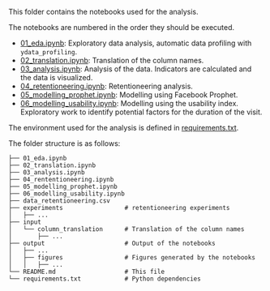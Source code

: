 This folder contains the notebooks used for the analysis.

The notebooks are numbered in the order they should be executed.
* [01_eda.ipynb](01_eda.ipynb): Exploratory data analysis, automatic data profiling with `ydata_profiling`.
* [02_translation.ipynb](02_translation.ipynb): Translation of the column names.
* [03_analysis.ipynb](03_analysis.ipynb): Analysis of the data. Indicators are calculated and the data is visualized.
* [04_retentioneering.ipynb](04_retentioneering.ipynb): Retentioneering analysis.
* [05_modelling_prophet.ipynb](05_modelling_prophet.ipynb): Modelling using Facebook Prophet. 
* [06_modelling_usability.ipynb](06_modelling_usability.ipynb): Modelling using the usability index. Exploratory work to identify potential factors for the duration of the visit.

The environment used for the analysis is defined in [requirements.txt](requirements.txt).

The folder structure is as follows:
```
├── 01_eda.ipynb
├── 02_translation.ipynb
├── 03_analysis.ipynb
├── 04_rententioneering.ipynb
├── 05_modelling_prophet.ipynb
├── 06_modelling_usability.ipynb
├── data_retentioneering.csv
├── experiments                 # retentioneering experiments
│   ├── ...
├── input
│   └── column_translation      # Translation of the column names
│       ├── ...
├── output                      # Output of the notebooks
│   ├── ...
│   ├── figures                 # Figures generated by the notebooks
│   │   ├── ...
└── README.md                   # This file
└── requirements.txt            # Python dependencies
```